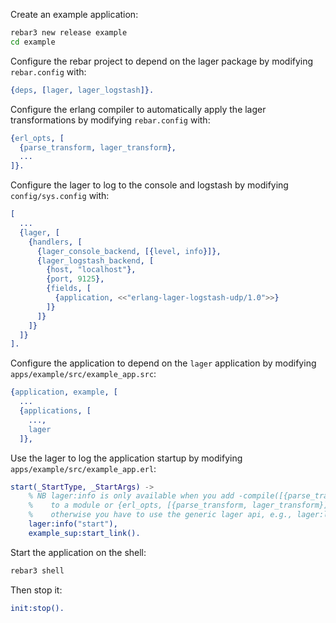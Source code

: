 Create an example application:

```bash
rebar3 new release example
cd example
```

Configure the rebar project to depend on the lager package by modifying `rebar.config` with:

```erlang
{deps, [lager, lager_logstash]}.
```

Configure the erlang compiler to automatically apply the lager transformations by modifying `rebar.config` with:

```erlang
{erl_opts, [
  {parse_transform, lager_transform},
  ...
]}.
```

Configure the lager to log to the console and logstash by modifying `config/sys.config` with:

```erlang
[
  ...
  {lager, [
    {handlers, [
      {lager_console_backend, [{level, info}]},
      {lager_logstash_backend, [
        {host, "localhost"},
        {port, 9125},
        {fields, [
          {application, <<"erlang-lager-logstash-udp/1.0">>}
        ]}
      ]}
    ]}
  ]}
].
```

Configure the application to depend on the `lager` application by modifying `apps/example/src/example_app.src`:

```erlang
{application, example, [
  ...
  {applications, [
    ...,
    lager
  ]},
```

Use the lager to log the application startup by modifying `apps/example/src/example_app.erl`:

```erlang
start(_StartType, _StartArgs) ->
    % NB lager:info is only available when you add -compile([{parse_transform, lager_transform}]).
    %    to a module or {erl_opts, [{parse_transform, lager_transform}]}. to rebar.config.
    %    otherwise you have to use the generic lager api, e.g., lager:log(info, self(), "start"),
    lager:info("start"),
    example_sup:start_link().
```

Start the application on the shell:

```bash
rebar3 shell
```

Then stop it:

```erlang
init:stop().
```
